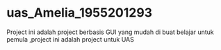 # uas_Amelia_1955201293
Project ini adalah project berbasis GUI yang mudah di buat belajar untuk pemula ,project ini adalah project untuk UAS 
